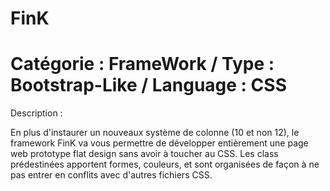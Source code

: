 FinK
==========
Catégorie : FrameWork / Type : Bootstrap-Like / Language : CSS
==========

Description :

En plus d'instaurer un nouveaux système de colonne (10 et non 12), le framework FinK va vous permettre
de développer entièrement une page web prototype flat design sans avoir à toucher au CSS. Les class prédestinées 
apportent formes, couleurs, et sont organisées de façon à ne pas entrer en conflits avec d'autres fichiers CSS.
